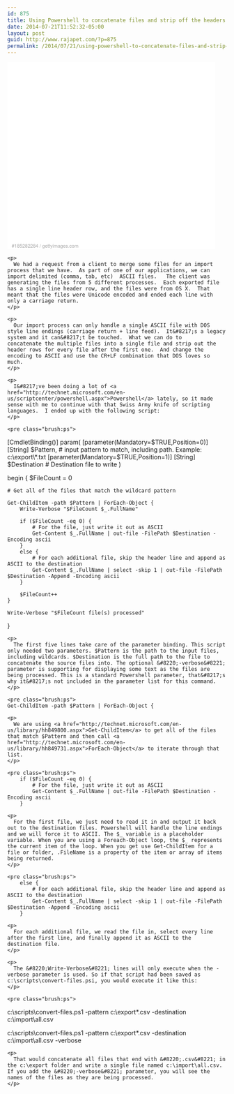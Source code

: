 ```yaml
---
id: 875
title: Using Powershell to concatenate files and strip off the headers
date: 2014-07-21T11:52:32-05:00
layout: post
guid: http://www.rajapet.com/?p=875
permalink: /2014/07/21/using-powershell-to-concatenate-files-and-strip-off-the-headers/
---
```

<div style="background-color:#fff;display:inline-block;font-family:'Helvetica Neue',Arial,sans-serif;color:#a7a7a7;font-size:11px;width:100%;max-width:478px;min-width:300px;">
  <div style="overflow:hidden;position:relative;height:0;padding:75.104603% 0 49px 0;width:100%;">
  </div>
  
  <p style="margin:0;">
    <div style="padding:0;margin:4px 0 0 10px;text-align:left;">
      <a href="http://www.gettyimages.com/detail/185282284" target="_blank" style="color:#a7a7a7;text-decoration:none;font-weight:normal !important;border:none;display:inline-block;">#185282284</a> / <a href="http://www.gettyimages.com" target="_blank" style="color:#a7a7a7;text-decoration:none;font-weight:normal !important;border:none;display:inline-block;">gettyimages.com</a>
    </div></div> 
    
    <p>
      We had a request from a client to merge some files for an import process that we have.  As part of one of our applications, we can import delimited (comma, tab, etc)  ASCII files.   The client was generating the files from 5 different processes.  Each exported file has a single line header row, and the files were from OS X.  That meant that the files were Unicode encoded and ended each line with only a carriage return.
    </p>
    
    <p>
      Our import process can only handle a single ASCII file with DOS style line endings (carriage return + line feed).  It&#8217;s a legacy system and it can&#8217;t be touched.  What we can do to concatenate the multiple files into a single file and strip out the header rows for every file after the first one.  And change the encoding to ASCII and use the CR+LF combination that DOS loves so much.
    </p>
    
    <p>
      I&#8217;ve been doing a lot of <a href="http://technet.microsoft.com/en-us/scriptcenter/powershell.aspx">Powershell</a> lately, so it made sense with me to continue with that Swiss Army knife of scripting languages.  I ended up with the following script:
    </p>
    
    <pre class="brush:ps">
[CmdletBinding()]
param(
  [parameter(Mandatory=$TRUE,Position=0)]
    [String] $Pattern, # input pattern to match, including path. Example: c:\export\*.txt
  [parameter(Mandatory=$TRUE,Position=1)]
    [String] $Destination # Destination file to write
)

begin {
    $FileCount = 0

    # Get all of the files that match the wildcard pattern

    Get-ChildItem -path $Pattern | ForEach-Object {
        Write-Verbose "$FileCount $_.FullName"

        if ($FileCount -eq 0) {
            # For the file, just write it out as ASCII
            Get-Content $_.FullName | out-file -FilePath $Destination -Encoding ascii
        }
        else {
            # For each additional file, skip the header line and append as ASCII to the destination
            Get-Content $_.FullName | select -skip 1 | out-file -FilePath $Destination -Append -Encoding ascii
        }

        $FileCount++
    }

    Write-Verbose "$FileCount file(s) processed"
}
</pre>
    
    <p>
      The first five lines take care of the parameter binding. This script only needed two parameters. $Pattern is the path to the input files, including wildcards. $Destination is the full path to the file to concatenate the source files into. The optional &#8220;-verbose&#8221; parameter is supporting for displaying some text as the files are being processed. This is a standard Powershell parameter, that&#8217;s why it&#8217;s not included in the parameter list for this command.
    </p>
    
    <pre class="brush:ps">
    Get-ChildItem -path $Pattern | ForEach-Object {
</pre>
    
    <p>
      We are using <a href="http://technet.microsoft.com/en-us/library/hh849800.aspx">Get-ChildItem</a> to get all of the files that match $Pattern and then call <a href="http://technet.microsoft.com/en-us/library/hh849731.aspx">ForEach-Object</a> to iterate through that list.
    </p>
    
    <pre class="brush:ps">
        if ($FileCount -eq 0) {
            # For the file, just write it out as ASCII
            Get-Content $_.FullName | out-file -FilePath $Destination -Encoding ascii
        }
</pre>
    
    <p>
      For the first file, we just need to read it in and output it back out to the destination files. Powershell will handle the line endings and we will force it to ASCII. The $_ variable is a placeholder variable. When you are using a Foreach-Object loop, the $_ represents the current item of the loop. When you get use Get-ChildItem for a file or folder, .FileName is a property of the item or array of items being returned.
    </p>
    
    <pre class="brush:ps">
        else {
            # For each additional file, skip the header line and append as ASCII to the destination
            Get-Content $_.FullName | select -skip 1 | out-file -FilePath $Destination -Append -Encoding ascii
        }
</pre>
    
    <p>
      For each additional file, we read the file in, select every line after the first line, and finally append it as ASCII to the destination file.
    </p>
    
    <p>
      The &#8220;Write-Verbose&#8221; lines will only execute when the -verbose parameter is used. So if that script had been saved as c:\scripts\convert-files.psi, you would execute it like this:
    </p>
    
    <pre class="brush:ps">
c:\scripts\convert-files.ps1 -pattern c:\export\*.csv -destination c:\import\all.csv

c:\scripts\convert-files.ps1 -pattern c:\export\*.csv -destination c:\import\all.csv -verbose
</pre>
    
    <p>
      That would concatenate all files that end with &#8220;.csv&#8221; in the c:\export folder and write a single file named c:\import\all.csv. If you add the &#8220;-verbose&#8221; parameter, you will see the names of the files as they are being processed.
    </p>